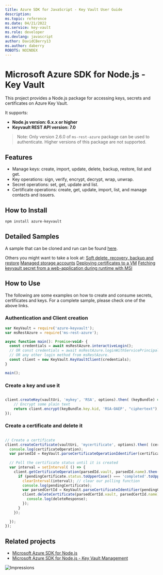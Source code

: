 ```yaml
---
title: Azure SDK for JavaScript - Key Vault User Guide
description: 
ms.topic: reference
ms.date: 04/21/2022
ms.service: key-vault
ms.role: developer
ms.devlang: javascript
author: DavidCBerry13
ms.author: daberry
ROBOTS: NOINDEX
---
```

# Microsoft Azure SDK for Node.js - Key Vault

This project provides a Node.js package for accessing keys, secrets and certificates on Azure Key Vault.

It supports:
- **Node.js version: 6.x.x or higher**
- **Keyvault REST API version: 7.0**

> Note: Only version 2.6.0 of `ms-rest-azure` package can be used to authenticate. Higher versions of this package are not supported.

## Features

- Manage keys: create, import, update, delete, backup, restore, list and get.
- Key operations: sign, verify, encrypt, decrypt, wrap, unwrap.
- Secret operations: set, get, update and list.
- Certificate operations: create, get, update, import, list, and manage contacts and issuers.

## How to Install

```bash
npm install azure-keyvault
```
## Detailed Samples
A sample that can be cloned and run can be found [here](https://github.com/Azure-Samples/key-vault-node-authentication).

Others you might want to take a look at:
[Soft delete, recovery, backup and restore](https://github.com/Azure-Samples/key-vault-node-recovery)
[Managed storage accounts](https://github.com/Azure-Samples/key-vault-node-storage-accounts)
[Deploying certificates to a VM](https://github.com/Azure-Samples/key-vault-node-deploy-certificates-to-vm)
[Fetching keyvault secret from a web-application during runtime with MSI](https://github.com/Azure-Samples/app-service-msi-keyvault-node)

## How to Use

The following are some examples on how to create and consume secrets, certificates and keys.
For a complete sample, please check one of the above links. 

### Authentication and Client creation

```javascript
var KeyVault = require('azure-keyvault');
var msRestAzure = require('ms-rest-azure');

async function main(): Promise<void> {
  const credentials = await msRestAzure.interactiveLogin();
  // OR const credentials = await msRestAzure.loginWithServicePrincipalSecret("clientId", "secret", "domain");
  // OR any other login method from msRestAzure.
  const client = new KeyVault.KeyVaultClient(credentials);
}

main();
```

### Create a key and use it

```javascript

client.createKey(vaultUri, 'mykey', 'RSA', options).then( (keyBundle) => {
    // Encrypt some plain text
    return client.encrypt(keyBundle.key.kid, 'RSA-OAEP', "ciphertext");
});
```

### Create a certificate and delete it

```javascript

// Create a certificate
client.createCertificate(vaultUri, 'mycertificate', options).then( (certificateOperation) => {
  console.log(certificateOperation);
  var parsedId = KeyVault.parseCertificateOperationIdentifier(certificateOperation.id);
  
  // Poll the certificate status until it is created
  var interval = setInterval( () => {
    client.getCertificateOperation(parsedId.vault, parsedId.name).then( (pendingCertificate) => {
      if (pendingCertificate.status.toUpperCase() === 'completed'.toUpperCase()) {
        clearInterval(interval); // clear our polling function
        console.log(pendingCertificate);
        var parsedCertId = KeyVault.parseCertificateIdentifier(pendingCertificate.target);
        client.deleteCertificate(parsedCertId.vault, parsedCertId.name).then( (deleteResponse) => {
          console.log(deleteResponse);
        });
      }
    });
    
  });
});
```

## Related projects

- [Microsoft Azure SDK for Node.js](https://github.com/azure/azure-sdk-for-node)
- [Microsoft Azure SDK for Node.js - Key Vault Management](https://github.com/Azure/azure-sdk-for-node/tree/master/lib/services/keyVaultManagement)


![Impressions](https://azure-sdk-impressions.azurewebsites.net/api/impressions/azure-sdk-for-node%2Flib%2Fservices%2FkeyVault%2FREADME.png)
